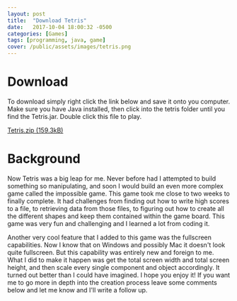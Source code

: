 ```yaml
---
layout: post
title:  "Download Tetris"
date:   2017-10-04 18:00:32 -0500
categories: [Games]
tags: [programming, java, game]
cover: /public/assets/images/tetris.png
---
```


Download
========

To download simply right click the link below and save it onto you computer. Make sure you have Java installed, then click into the tetris folder until you find the Tetris.jar. Double click this file to play.

[Tetris.zip (159.3kB)][1]

Background
==========

Now Tetris was a big leap for me. Never before had I attempted to build something so manipulating, and soon I would build an even more complex game called the impossible game. This game took me close to two weeks to finally complete. It had challenges from finding out how to write high scores to a file, to retrieving data from those files, to figuring out how to create all the different shapes and keep them contained within the game board. This game was very fun and challenging and I learned a lot from coding it.

Another very cool feature that I added to this game was the fullscreen capabilities. Now I know that on Windows and possibly Mac it doesn't look quite fullscreen. But this capability was entirely new and foreign to me. What I did to make it happen was get the total screen width and total screen height, and then scale every single component and object accordingly. It turned out better than I could have imagined. I hope you enjoy it! If you want me to go more in depth into the creation process leave some comments below and let me know and I'll write a follow up.

[1]: {{site.url}}/public/downloads/tetris/Tetris.zip
